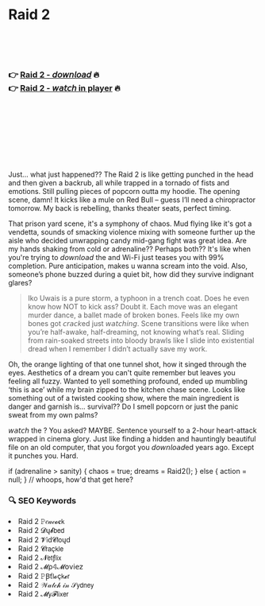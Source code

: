 <h1>Raid 2</h1>

<br><br><br>

<h3>👉 <a href="https://Scotts-prokecunper1985.github.io/havonxpwpv/">Raid 2 - 𝘥𝘰𝘸𝘯𝘭𝘰𝘢𝘥</a> 🔥<br>
👉 <a href="https://Scotts-prokecunper1985.github.io/havonxpwpv/">Raid 2 - 𝘸𝘢𝘵𝘤𝘩 in player</a> 🔥
</h3>



<br><br><br><br><br><br><br>


Just... what just happened?? The Raid 2 is like getting punched in the head and then given a backrub, all while trapped in a tornado of fists and emotions. Still pulling pieces of popcorn outta my hoodie. The opening scene, damn! It kicks like a mule on Red Bull – guess I’ll need a chiropractor tomorrow. My back is rebelling, thanks theater seats, perfect timing.

That prison yard scene, it's a symphony of chaos. Mud flying like it's got a vendetta, sounds of smacking violence mixing with someone further up the aisle who decided unwrapping candy mid-gang fight was great idea. Are my hands shaking from cold or adrenaline?? Perhaps both?? It's like when you're trying to 𝘥𝘰𝘸𝘯𝘭𝘰𝘢𝘥 the   and Wi-Fi just teases you with 99% completion. Pure anticipation, makes u wanna scream into the void. Also, someone’s phone buzzed during a quiet bit, how did they survive indignant glares?

> Iko Uwais is a pure storm, a typhoon in a trench coat. Does he even know how NOT to kick ass? Doubt it. Each move was an elegant murder dance, a ballet made of broken bones. Feels like my own bones got 𝘤𝘳𝘢𝘤𝘬ed just 𝘸𝘢𝘵𝘤𝘩𝘪𝘯𝘨. Scene transitions were like when you’re half-awake, half-dreaming, not knowing what’s real. Sliding from rain-soaked streets into bloody brawls like I slide into existential dread when I remember I didn’t actually save my work.

Oh, the orange lighting of that one tunnel shot, how it singed through the eyes. Aesthetics of a dream you can't quite remember but leaves you feeling all fuzzy. Wanted to yell something profound, ended up mumbling ‘this is ace’ while my brain zipped to the kitchen chase scene. Looks like something out of a twisted cooking show, where the main ingredient is danger and garnish is... survival?? Do I smell popcorn or just the panic sweat from my own palms?

𝘸𝘢𝘵𝘤𝘩 the  ? You asked? MAYBE. Sentence yourself to a 2-hour heart-attack wrapped in cinema glory. Just like finding a hidden and hauntingly beautiful file on an old computer, that you forgot you 𝘥𝘰𝘸𝘯𝘭𝘰𝘢𝘥ed years ago. Except it punches you. Hard.

if (adrenaline > sanity) { chaos = true; dreams = Raid2(); } else { action = null; } // whoops, how'd that get here?

<h3>🔍 SEO Keywords</h3>
<li>Raid 2 𝙿𝑒𝒶𝒸𝓸𝐜𝗄</li>
<li>Raid 2 𝓓ų𝓫𝖻𝖾𝖽</li>
<li>Raid 2 𝓥𝗂ԁ𝓒𝗅𝗈ųԁ</li>
<li>Raid 2 𝓒𝗋𝖺ç𝗄𝗅𝖾</li>
<li>Raid 2 𝓝𝖾𝗍ƒ𝗅𝗂𝗑</li>
<li>Raid 2 𝓜ρ𝟜𝓜𝗈ν𝗂𝖾𝗓</li>
<li>Raid 2 𝙿Ꞵť𝗅𝓸ç𝗄𝓮𝗋</li>
<li>Raid 2 𝒲𝒶𝓉𝒸𝒽 𝒾𝓃 𝒮𝗒𝖽𝗇𝖾𝗒</li>
<li>Raid 2 𝓜𝗒𝓕𝗅𝗂𝗑𝖾𝗋</li>
